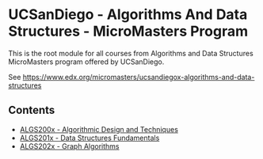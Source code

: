 # UCSanDiego - Algorithms And Data Structures - MicroMasters Program
This is the root module for all courses from Algorithms and Data Structures MicroMasters program offered by UCSanDiego.

See https://www.edx.org/micromasters/ucsandiegox-algorithms-and-data-structures

## Contents
- [ALGS200x - Algorithmic Design and Techniques](./ALGS200x-AlgorithmicDesignAndTechniques/README.md)
- [ALGS201x - Data Structures Fundamentals](./ALGS201x-DataStructuresFundamentals/README.md)
- [ALGS202x - Graph Algorithms](./ALGS202x-GraphAlgorithms/README.md)
